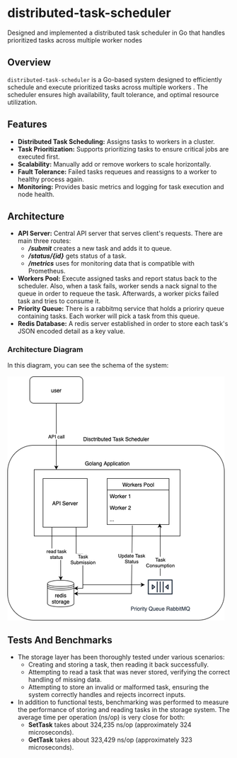 # distributed-task-scheduler
Designed and implemented a distributed task scheduler in Go that handles prioritized tasks across multiple worker nodes
## Overview

`distributed-task-scheduler` is a Go-based system designed to efficiently schedule and execute prioritized tasks across multiple workers . The scheduler ensures high availability, fault tolerance, and optimal resource utilization.

## Features

- **Distributed Task Scheduling:** Assigns tasks to workers in a cluster.
- **Task Prioritization:** Supports prioritizing tasks to ensure critical jobs are executed first.
- **Scalability:** Manually add or remove workers to scale horizontally.
- **Fault Tolerance:** Failed tasks requeues and reassigns to a worker to healthy process again.
- **Monitoring:** Provides basic metrics and logging for task execution and node health.

## Architecture

- **API Server:** Central API server that serves client's requests. There are main three routes:
    - ***/submit*** creates a new task and adds it to queue.
    - ***/status/{id}*** gets status of a task.
    - ***/metrics*** uses for monitoring data that is compatible with Prometheus.
- **Workers Pool:** Execute assigned tasks and report status back to the scheduler. Also, when a task fails, worker sends a nack signal to the queue in order to requeue the task. Afterwards, a worker picks failed task and tries to consume it.
- **Priority Queue:** There is a rabbitmq service that holds a prioriry queue containing tasks. Each worker will pick a task from this queue.
- **Redis Database:** A redis server established in order to store each task's JSON encoded detail as a key value.   

### Architecture Diagram
In this diagram, you can see the schema of the system:<br><br>
![Architecture Diagram](Architecture%20Diagram.png)


## Tests And Benchmarks
- The storage layer has been thoroughly tested under various scenarios:
    - Creating and storing a task, then reading it back successfully.
    - Attempting to read a task that was never stored, verifying the correct handling of missing data.
    - Attempting to store an invalid or malformed task, ensuring the system correctly handles and rejects incorrect inputs.
- In addition to functional tests, benchmarking was performed to measure the performance of storing and reading tasks in the storage system. The average time per operation (ns/op) is very close for both:
    - **SetTask** takes about 324,235 ns/op (approximately 324 microseconds).
    - **GetTask** takes about 323,429 ns/op (approximately 323 microseconds).
